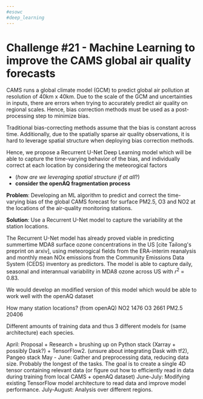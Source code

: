 ```yaml
---
#esowc
#deep_learning
---
```


# Challenge #21 - Machine Learning to improve the CAMS global air quality forecasts

CAMS runs a global climate model (GCM) to predict global air pollution at resolution of 40km x 40km. Due to the scale of the GCM and uncertainties in inputs, there are errors when trying to accurately predict air quality on regional scales. Hence, bias correction methods must be used as a post-processing step to minimize bias.

Traditional bias-correcting methods assume that the bias is constant across time. Additionally, due to the spatially sparse air quality observations, it is hard to leverage spatial structure when deploying bias correction methods.

Hence, we propose a Recurrent U-Net Deep Learning model which will be able to capture the time-varying behavior of the bias, and individually correct at each location by considering the meteorogical factors

- (*how are we leveraging spatial structure if at all*?)
- **consider the openAQ fragmentation process**

**Problem**: Developing an ML algorithm to predict and correct the time-varying bias of the global CAMS forecast for surface PM2.5, O3 and NO2 at the locations of the air-quality monitoring stations.

**Solution**: Use a Recurrent U-Net model to capture the variability at the station locations.

The Recurrent U-Net model has already proved viable in predicting summertime MDA8 surface ozone concentrations in the US [cite Tailong's preprint on arxiv], using meteorogical fields from the ERA-interim reanalysis and monthly mean NOx emissions from the Community Emissions Data System (CEDS) inventory as predictors. The model is able to capture daily, seasonal and interannual variability in MDA8 ozone across US with $r^2$ = 0.83.

We would develop an modified version of this model which would be able to work well with the openAQ dataset

How many station locations? (from openAQ)
NO2 1476 
O3 2661
PM2.5 20406

Different amounts of training data and thus 3 different models for (same architecture) each species.

April: Proposal + Research + brushing up on Python stack (Xarray + possibly Dask?) + TensorFlow2. (unsure about integrating Dask with tf2), Pangeo stack
May - June: Gather and preprocessing data, reducing data size. Probably the longest of the tasks. The goal is to create a single 4D tensor containing relevant data (or figure out how to efficiently read in data during training from local CAMS + openAQ dataset)
June-July: Modifying existing TensorFlow model architecture to read data and improve model performance.
July-August: Analysis over different regions.




